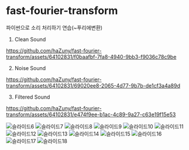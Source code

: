 # fast-fourier-transform
파이썬으로 소리 처리하기 연습(~푸리에변환)

1. Clean Sound

https://github.com/haZuny/fast-fourier-transform/assets/64102831/f0baafbf-7fa8-4940-9bb3-f9036c78c9be

2. Noise Sound

https://github.com/haZuny/fast-fourier-transform/assets/64102831/69020ee8-2065-4d77-9b7b-de1cf3a4a89d

3. Filtered Sound

https://github.com/haZuny/fast-fourier-transform/assets/64102831/e474f9ee-b1ac-4c89-9a27-c63e19f15e53



![슬라이드6](https://github.com/haZuny/fast-fourier-transform/assets/64102831/e032b9ee-0883-4c39-aef1-eb8652e87625)
![슬라이드7](https://github.com/haZuny/fast-fourier-transform/assets/64102831/a80e1144-5c20-4e4a-8134-12ffc09dcd05)
![슬라이드8](https://github.com/haZuny/fast-fourier-transform/assets/64102831/b600c71a-8ac8-4052-9bab-f08c8fee09d7)
![슬라이드9](https://github.com/haZuny/fast-fourier-transform/assets/64102831/71856166-a731-4a3b-97c7-73c8e459561f)
![슬라이드10](https://github.com/haZuny/fast-fourier-transform/assets/64102831/6ae98ef1-54bd-47ef-b1ba-a17c704631fe)
![슬라이드11](https://github.com/haZuny/fast-fourier-transform/assets/64102831/ed1d29c6-ab59-41e4-adef-8f8a3ee9fde9)
![슬라이드12](https://github.com/haZuny/fast-fourier-transform/assets/64102831/596a4fd9-dcf6-4b49-98df-15080ca5aa76)
![슬라이드13](https://github.com/haZuny/fast-fourier-transform/assets/64102831/925edeb6-6b66-40a4-9606-4e3edae06795)
![슬라이드14](https://github.com/haZuny/fast-fourier-transform/assets/64102831/98cd097f-5eb0-4be7-8b41-37e88d0c1031)
![슬라이드15](https://github.com/haZuny/fast-fourier-transform/assets/64102831/b20fd2ed-e800-4aec-af0e-48a2b4e7059e)
![슬라이드16](https://github.com/haZuny/fast-fourier-transform/assets/64102831/22091e53-f13b-4ca1-b7e9-b179de8503b7)
![슬라이드17](https://github.com/haZuny/fast-fourier-transform/assets/64102831/f0114096-7314-4a36-a620-6f522485698a)
![슬라이드18](https://github.com/haZuny/fast-fourier-transform/assets/64102831/32f0ed36-50bb-4cef-9af3-17b827fb2a7e)
